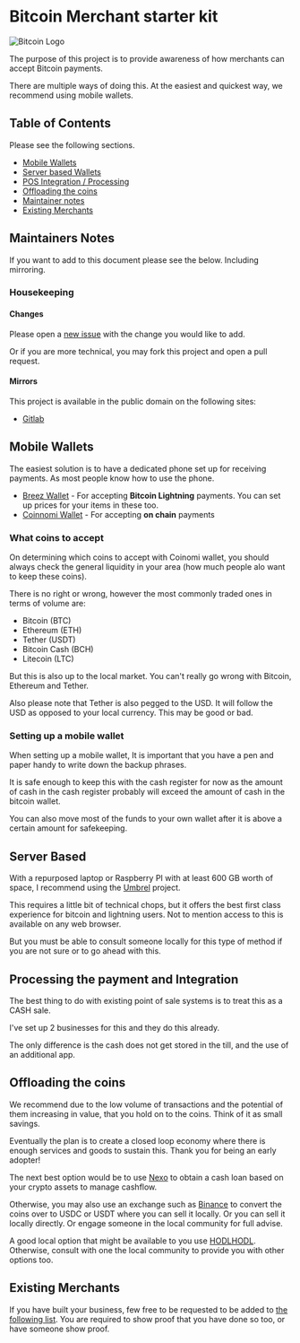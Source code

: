 # Bitcoin Merchant starter kit
![Bitcoin Logo](https://gitlab.com/nolim1t/bitcoin-merchant-starter-kit/-/raw/master/bitcoin-small.png)

The purpose of this project is to provide awareness of how merchants can accept Bitcoin payments.

There are multiple ways of doing this. At the easiest and quickest way, we recommend using mobile wallets.

## Table of Contents

Please see the following sections.

* [Mobile Wallets](#mobile-wallets)
* [Server based Wallets](#server-based)
* [POS Integration / Processing](#processing-the-payment-and-integration)
* [Offloading the coins](#offloading-the-coins)
* [Maintainer notes](#maintainers-notes)
* [Existing Merchants](#existing-merchants)

## Maintainers Notes

If you want to add to this document please see the below. Including mirroring.

### Housekeeping

#### Changes

Please open a [new issue](https://gitlab.com/nolim1t/bitcoin-merchant-starter-kit/-/issues/new) with the change you would like to add.

Or if you are more technical, you may fork this project and open a pull request.

#### Mirrors

This project is available in the public domain on the following sites:

* [Gitlab](https://gitlab.com/nolim1t/bitcoin-merchant-starter-kit)

## Mobile Wallets

The easiest solution is to have a dedicated phone set up for receiving payments. As most people know how to use the phone.

* [Breez Wallet](https://breez.technology/) - For accepting **Bitcoin Lightning** payments. You can set up prices for your items in these too.
* [Coinnomi Wallet](https://www.coinomi.com/en/) - For accepting **on chain** payments

### What coins to accept

On determining which coins to accept with Coinomi wallet, you should always check the general liquidity in your area (how much people alo want to keep these coins).

There is no right or wrong, however the most commonly traded ones in terms of volume are:

* Bitcoin (BTC)
* Ethereum (ETH)
* Tether (USDT)
* Bitcoin Cash (BCH)
* Litecoin (LTC)

But this is also up to the local market. You can't really go wrong with Bitcoin, Ethereum and Tether. 

Also please note that Tether is also pegged to the USD. It will follow the USD as opposed to your local currency. This may be good or bad.

### Setting up a mobile wallet

When setting up a mobile wallet, It is important that you have a pen and paper handy to write down the backup phrases.

It is safe enough to keep this with the cash register for now as the amount of cash in the cash register probably will exceed the amount of cash in the bitcoin wallet.

You can also move most of the funds to your own wallet after it is above a certain amount for safekeeping.

## Server Based

With a repurposed laptop or Raspberry PI with at least 600 GB worth of space, I recommend using the [Umbrel](https://getumbrel.com) project.

This requires a little bit of technical chops, but it offers the best first class experience for bitcoin and lightning users. Not to mention access to this is available on any web browser.

But you must be able to consult someone locally for this type of method if you are not sure or to go ahead with this.

## Processing the payment and Integration

The best thing to do with existing point of sale systems is to treat this as a CASH sale.

I've set up 2 businesses for this and they do this already. 

The only difference is the cash does not get stored in the till, and the use of an additional app.

## Offloading the coins

We recommend due to the low volume of transactions and the potential of them increasing in value, that you hold on to the coins. Think of it as small savings.

Eventually the plan is to create a closed loop economy where there is enough services and goods to sustain this. Thank you for being an early adopter!

The next best option would be to use [Nexo](https://nexo.io) to obtain a cash loan based on your crypto assets to manage cashflow.

Otherwise, you may also use an exchange such as [Binance](https://binance.com/) to convert the coins over to USDC or USDT where you can sell it locally. Or you can sell it locally directly. Or engage someone in the local community for full advise.

A good local option that might be available to you use [HODLHODL](https://hodlhodl.com). Otherwise, consult with one the local community to provide you with other options too.

## Existing Merchants

If you have built your business, few free to be requested to be added to [the following list](https://gitlab.com/nolim1t/bitcoin-merchants). You are required to show proof that you have done so too, or have someone show proof.

